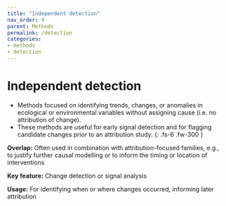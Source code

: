 ```yaml
---
title: "Independent detection"
nav_order: 9
parent: Methods
permalink: /detection
categories:
- methods
- detection
---
```


# Independent detection

 - Methods focused on identifying trends, changes, or anomalies in ecological or environmental variables without assigning cause (i.e. no attribution of change).
 - These methods are useful for early signal detection and for flagging candidate changes prior to an attribution study. 
{: .fs-6 .fw-300 }

**Overlap:**
Often used in combination with attribution-focused families, e.g., to justify further causal modelling or to inform the timing or location of interventions

**Key feature:**
Change detection or signal analysis

**Usage:**
For identifying when or where changes occurred, informing later attribution